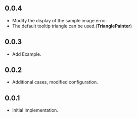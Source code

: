 ## 0.0.4

-   Modify the display of the sample image error.
-   The default tooltip triangle can be used.(**TrianglePainter**)

## 0.0.3

-   Add Example.

## 0.0.2

-   Additional cases, modified configuration.

## 0.0.1

-   Initial Implementation.
